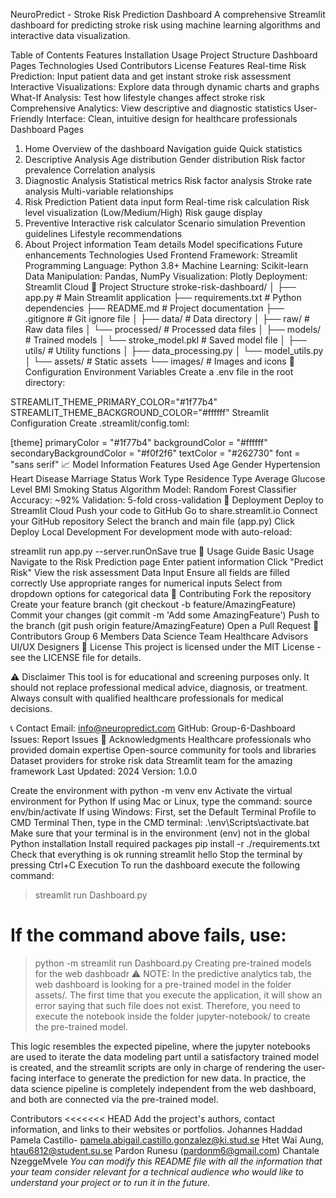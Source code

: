 
NeuroPredict - Stroke Risk Prediction Dashboard
A comprehensive Streamlit dashboard for predicting stroke risk using machine learning algorithms and interactive data visualization.

Table of Contents
Features
Installation
Usage
Project Structure
Dashboard Pages
Technologies Used
Contributors
License
Features
Real-time Risk Prediction: Input patient data and get instant stroke risk assessment
Interactive Visualizations: Explore data through dynamic charts and graphs
What-If Analysis: Test how lifestyle changes affect stroke risk
Comprehensive Analytics: View descriptive and diagnostic statistics
User-Friendly Interface: Clean, intuitive design for healthcare professionals
Dashboard Pages
1. Home
Overview of the dashboard
Navigation guide
Quick statistics
2. Descriptive Analysis
Age distribution
Gender distribution
Risk factor prevalence
Correlation analysis
3. Diagnostic Analysis
Statistical metrics
Risk factor analysis
Stroke rate analysis
Multi-variable relationships
4. Risk Prediction
Patient data input form
Real-time risk calculation
Risk level visualization (Low/Medium/High)
Risk gauge display
5. Preventive
Interactive risk calculator
Scenario simulation
Prevention guidelines
Lifestyle recommendations
6. About
Project information
Team details
Model specifications
Future enhancements
Technologies Used
Frontend Framework: Streamlit
Programming Language: Python 3.8+
Machine Learning: Scikit-learn
Data Manipulation: Pandas, NumPy
Visualization: Plotly
Deployment: Streamlit Cloud
📁 Project Structure
stroke-risk-dashboard/
│
├── app.py                 # Main Streamlit application
├── requirements.txt       # Python dependencies
├── README.md             # Project documentation
├── .gitignore            # Git ignore file
│
├── data/                 # Data directory
│   ├── raw/             # Raw data files
│   └── processed/       # Processed data files
│
├── models/              # Trained models
│   └── stroke_model.pkl # Saved model file
│
├── utils/               # Utility functions
│   ├── data_processing.py
│   └── model_utils.py
│
└── assets/              # Static assets
    └── images/          # Images and icons
🔧 Configuration
Environment Variables
Create a .env file in the root directory:

STREAMLIT_THEME_PRIMARY_COLOR="#1f77b4"
STREAMLIT_THEME_BACKGROUND_COLOR="#ffffff"
Streamlit Configuration
Create .streamlit/config.toml:

[theme]
primaryColor = "#1f77b4"
backgroundColor = "#ffffff"
secondaryBackgroundColor = "#f0f2f6"
textColor = "#262730"
font = "sans serif"
📈 Model Information
Features Used
Age
Gender
Hypertension
Heart Disease
Marriage Status
Work Type
Residence Type
Average Glucose Level
BMI
Smoking Status
Algorithm
Model: Random Forest Classifier
Accuracy: ~92%
Validation: 5-fold cross-validation
🚀 Deployment
Deploy to Streamlit Cloud
Push your code to GitHub
Go to share.streamlit.io
Connect your GitHub repository
Select the branch and main file (app.py)
Click Deploy
Local Development
For development mode with auto-reload:

streamlit run app.py --server.runOnSave true
📝 Usage Guide
Basic Usage
Navigate to the Risk Prediction page
Enter patient information
Click "Predict Risk"
View the risk assessment
Data Input
Ensure all fields are filled correctly
Use appropriate ranges for numerical inputs
Select from dropdown options for categorical data
🤝 Contributing
Fork the repository
Create your feature branch (git checkout -b feature/AmazingFeature)
Commit your changes (git commit -m 'Add some AmazingFeature')
Push to the branch (git push origin feature/AmazingFeature)
Open a Pull Request
👥 Contributors
Group 6 Members
Data Science Team
Healthcare Advisors
UI/UX Designers
📄 License
This project is licensed under the MIT License - see the LICENSE file for details.

⚠️ Disclaimer
This tool is for educational and screening purposes only. It should not replace professional medical advice, diagnosis, or treatment. Always consult with qualified healthcare professionals for medical decisions.

📞 Contact
Email: info@neuropredict.com
GitHub: Group-6-Dashboard
Issues: Report Issues
🙏 Acknowledgments
Healthcare professionals who provided domain expertise
Open-source community for tools and libraries
Dataset providers for stroke risk data
Streamlit team for the amazing framework
Last Updated: 2024 Version: 1.0.0

Create the environment with python -m venv env
Activate the virtual environment for Python
If using Mac or Linux, type the command: source env/bin/activate
If using Windows:
First, set the Default Terminal Profile to CMD Terminal
Then, type in the CMD terminal: .\env\Scripts\activate.bat
Make sure that your terminal is in the environment (env) not in the global Python installation
Install required packages pip install -r ./requirements.txt
Check that everything is ok running streamlit hello
Stop the terminal by pressing Ctrl+C
Execution
To run the dashboard execute the following command:

> streamlit run Dashboard.py
# If the command above fails, use:
> python -m streamlit run Dashboard.py
Creating pre-trained models for the web dashboadr
⚠️ NOTE: In the predictive analytics tab, the web dashboard is looking for a pre-trained model in the folder assets/. The first time that you execute the application, it will show an error saying that such file does not exist. Therefore, you need to execute the notebook inside the folder jupyter-notebook/ to create the pre-trained model.

This logic resembles the expected pipeline, where the jupyter notebooks are used to iterate the data modeling part until a satisfactory trained model is created, and the streamlit scripts are only in charge of rendering the user-facing interface to generate the prediction for new data. In practice, the data science pipeline is completely independent from the web dashboard, and both are connected via the pre-trained model.

Contributors
<<<<<<< HEAD Add the project's authors, contact information, and links to their websites or portfolios. Johannes Haddad Pamela Castillo- pamela.abigail.castillo.gonzalez@ki.stud.se Htet Wai Aung, htau6812@student.su.se Pardon Runesu (pardonm6@gmail.com) Chantale NzeggeMvele
_You can modify this README file with all the information that your team consider relevant for a technical audience who would like to understand your project or to run it in the future._












